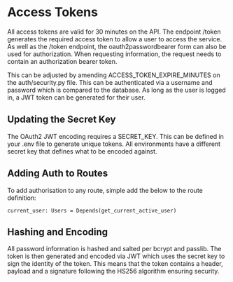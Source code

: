 # Access Tokens
All access tokens are valid for 30 minutes on the API. The endpoint /token generates the required access token to allow a user to access the service. As well as the /token endpoint, the oauth2passwordbearer form can also be used for authorization. When requesting information, the request needs to contain an authorization bearer token.

This can be adjusted by amending ACCESS_TOKEN_EXPIRE_MINUTES on the auth/security.py file. This can be authenticated via a username and password which is compared to the database. As long as the user is logged in, a JWT token can be generated for their user.

## Updating the Secret Key
The OAuth2 JWT encoding requires a SECRET_KEY. This can be defined in your .env file to generate unique tokens. All environments have a different secret key that defines what to be encoded against.

## Adding Auth to Routes
To add authorisation to any route, simple add the below to the route definition:
```shell
current_user: Users = Depends(get_current_active_user)
```

## Hashing and Encoding
All password information is hashed and salted per bcrypt and passlib. The token is then generated and encoded via JWT which uses the secret key to sign the identity of the token. This means that the token contains a header, payload and a signature following the HS256 algorithm ensuring security.